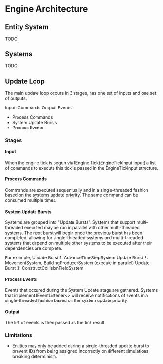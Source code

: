 # Engine Architecture

## Entity System
TODO

## Systems
TODO

## Update Loop

The main update loop occurs in 3 stages, has one set of inputs and one set of outputs.

Input: Commands
Output: Events

- Process Commands
- System Update Bursts
- Process Events

### Stages

#### Input
When the engine tick is begun via IEngine.Tick(EngineTickInput input) a list of commands to execute this tick is passed in the EngineTickInput structure.

#### Process Commands
Commands are executed sequentually and in a single-threaded fashion based on the systems update priority.
The same command can be consumed multiple times.

#### System Update Bursts
Systems are grouped into "Update Bursts". Systems that support multi-threaded executed may be run in parallel with other multi-threaded systems. The next burst will begin
once the previous burst has been completed, allowing for single-threaded systems and multi-threaded systems that depend on multiple other systems to be executed after their
dependencies are complete.

For example,
Update Burst 1: AdvanceTimeStepSystem
Update Burst 2: MovementSystem, BuildingProducerSystem (execute in parallel)
Update Burst 3: ConstructCollisionFieldSystem

#### Process Events
Events that occured during the System Update stage are gathered. 
Systems that implement IEventListener<> will receive notifications of events in a single-threaded fashion based on the system update priority.

#### Output
The list of events is then passed as the tick result.

### Limitations

- Entities may only be added during a single-threaded update burst to prevent IDs from being assigned incorrectly on different simulations, breaking determinism.